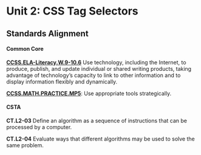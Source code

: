 # Unit 2: CSS Tag Selectors


## Standards Alignment

#### Common Core
**[CCSS.ELA-Literacy.W.9-10.6](http://www.corestandards.org/ELA-Literacy/W/9-10/2/)** Use technology, including the Internet, to produce, publish, and update individual or shared writing products, taking advantage of technology’s capacity to link to other information and to display information flexibly and dynamically.  

**[CCSS.MATH.PRACTICE.MP5](http://www.corestandards.org/Math/Practice/#CCSS.Math.Practice.MP5)**: Use appropriate tools strategically.

#### CSTA
**CT.L2-03** Define an algorithm as a sequence of instructions that can be processed by a computer.

**CT.L2-04** Evaluate ways that different algorithms may be used to solve the same problem.

